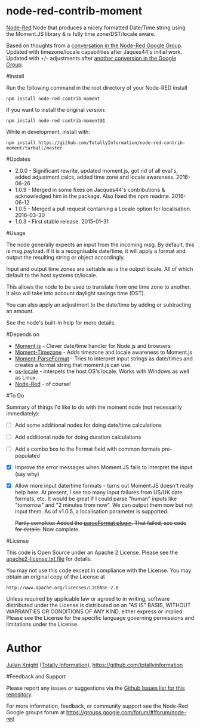 # node-red-contrib-moment
[Node-Red](http://nodered.org) Node that produces a nicely formatted Date/Time string using the Moment.JS library & is fully time zone/DST/locale aware.

Based on thoughts from a [conversation in the Node-Red Google Group](https://groups.google.com/d/msg/node-red/SXEGvfFLfQA/fhJCGBWvYEAJ). Updated with timezone/locale capabilities after Jaques44's initial work. Updated with +/- adjustments after [another conversion in the Google Group](https://groups.google.com/forum/#!topic/node-red/u3qoISFoKus).

#Install

Run the following command in the root directory of your Node-RED install

    npm install node-red-contrib-moment

If you want to install the original version:

    npm install node-red-contrib-moment@1

While in development, install with:

    npm install https://github.com/TotallyInformation/node-red-contrib-moment/tarball/master

#Updates
- 2.0.0 - Significant rewrite, updated moment.js, got rid of all eval's, added adjustment calcs, added time zone and locale awareness. 2016-06-26
- 1.0.9 - Merged in some fixes on Jacques44's contributions & acknowledged him in the package. Also fixed the npm readme. 2016-06-12
- 1.0.5 - Merged a pull request containing a Locale option for localisation. 2016-03-30
- 1.0.3 - First stable release. 2015-01-31

#Usage

The node generally expects an input from the incoming msg. By default, this is msg.payload. If it is a recognisable date/time, it will apply a format and output the resulting string or
object accordingly.

Input and output time zones are settable as is the output locale. All of which default to the host systems tz/locale.

This allows the node to be used to translate from one time zone to another. It also will take into account daylight savings time (DST).

You can also apply an adjustment to the date/time by adding or subtracting an amount.

See the node's built-in help for more details.

#Depends on
- [Moment.js](http://momentjs.com/docs) - Clever date/time handler for Node.js and browsers
- [Moment-Timezone](http://momentjs.com/timezone/docs) - Adds timezone and locale awareness to Moment.js
- [Moment-ParseFormat](https://github.com/gr2m/moment-parseformat) - Tries to interpret input strings as date/times and creates a format string that moment.js can use.
- [os-locale](https://github.com/sindresorhus/os-locale) - interpets the host OS's locale. Works with Windows as well as Linux.
- [Node-Red](http://nodered.org/docs/) - of course!

#To Do

Summary of things I'd like to do with the moment node (not necessarily immediately):

* [ ] Add some additional nodes for doing date/time calculations
* [ ] Add additional node for doing duration calculations
* [ ] Add a combo box to the Format field with common formats pre-populated
* [x] Improve the error messages when Moment.JS fails to interpret the input (say why)
* [x] Allow more input date/time formats - turns out Moment.JS doesn't really help here. At present, I see too many input failures from US/UK date formats, etc.
  It would be great if I could parse "human" inputs like "tomorrow" and "2 minutes from now". We can output them now but not input them. As of v1.0.5, a localisation parameter is supported.

  ~~Partly complete: Added the [parseFormat plugin](https://github.com/gr2m/moment.parseFormat). That failed, see code for details.~~ Now complete.

#License

This code is Open Source under an Apache 2 License. Please see the [apache2-license.txt file](https://github.com/TotallyInformation/node-red-contrib-moment/apache2-license.txt) for details.

You may not use this code except in compliance with the License. You may obtain an original copy of the License at

    http://www.apache.org/licenses/LICENSE-2.0

Unless required by applicable law or agreed to in writing, software distributed under the License is distributed on an
"AS IS" BASIS, WITHOUT WARRANTIES OR CONDITIONS OF ANY KIND, either express or implied. Please see the
License for the specific language governing permissions and limitations under the License.

# Author

[Julian Knight](https://uk.linkedin.com/in/julianknight2/) ([Totally Information](https://www.totallyinformation.com)), https://github.com/totallyinformation

#Feedback and Support

Please report any issues or suggestions via the [Github Issues list for this repository](https://github.com/TotallyInformation/node-red-contrib-moment/issues).

For more information, feedback, or community support see the Node-Red Google groups forum at https://groups.google.com/forum/#!forum/node-red
